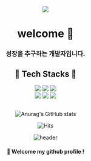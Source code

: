 <div align="center"> 

<img src="https://github.com/anwls6650/anwls6650/assets/139212680/a48299d0-8bea-457b-9a3a-f78226305286"  >

# welcome 🌱
### 성장을 추구하는 개발자입니다.

## 🚀 Tech Stacks 🚀

<div align="center">
	<img src="https://img.shields.io/badge/Java-007396?style=flat&logo=Java&logoColor=white" />
	<img src="https://img.shields.io/badge/HTML5-E34F26?style=flat&logo=HTML5&logoColor=white" />
	<img src="https://img.shields.io/badge/CSS3-1572B6?style=flat&logo=CSS3&logoColor=white" />
</div>
<div align="center">
  <img src="https://img.shields.io/badge/Spring-6DB33F?style=flat&logo=Spring&logoColor=white" />
	<img src="https://img.shields.io/badge/Mysql-4479A1?style=flat&logo=Mysql&logoColor=white" />
	<img src="https://img.shields.io/badge/Oracle-F80000?style=flat&logo=Oracle&logoColor=white" />

  
</div>

##



![Anurag's GitHub stats](https://github-readme-stats.vercel.app/api?username=anwls6650&show_icons=true&theme=radical)

![Hits](https://hits.seeyoufarm.com/api/count/incr/badge.svg?url=https%3A%2F%2Fgithub.com%2Fanwls6650&count_bg=%23000000&title_bg=%23555555&icon=&icon_color=%23E7E7E7&title=hits&edge_flat=false)

![header](https://capsule-render.vercel.app/api?type=cylinder&color=000000&height=150&section=header&text=940605&fontColor=ffffff&fontSize=70&animation=fadeIn&fontAlignY=55&desc=%20&descAlignY=62&descAlign=62)

####  :wave: Welcome my github profile !
